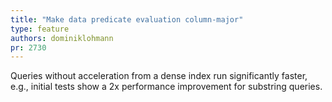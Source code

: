 ```yaml
---
title: "Make data predicate evaluation column-major"
type: feature
authors: dominiklohmann
pr: 2730
---
```


Queries without acceleration from a dense index run significantly faster, e.g.,
initial tests show a 2x performance improvement for substring queries.
